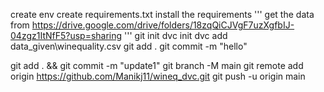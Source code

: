create env
create requirements.txt
install the requirements
'''
get the data from
https://drive.google.com/drive/folders/18zqQiCJVgF7uzXgfbIJ-04zgz1ItNfF5?usp=sharing
'''
git init
dvc init
dvc add data_given\winequality.csv
git add .
git commit -m "hello"

git add . && git commit -m "update1"
git branch -M main
git remote add origin https://github.com/Manikj11/wineq_dvc.git
git push -u origin main
